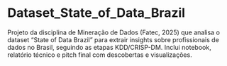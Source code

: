 # Dataset_State_of_Data_Brazil
Projeto da disciplina de Mineração de Dados (Fatec, 2025) que analisa o dataset “State of Data Brazil” para extrair insights sobre profissionais de dados no Brasil, seguindo as etapas KDD/CRISP-DM. Inclui notebook, relatório técnico e pitch final com descobertas e visualizações.
